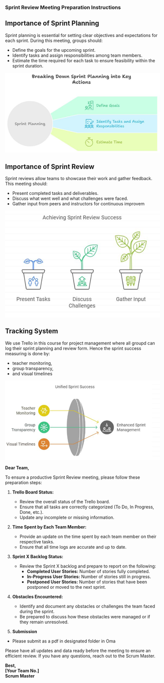 ### Sprint Review Meeting Preparation Instructions

## Importance of Sprint Planning

Sprint planning is essential for setting clear objectives and expectations for each sprint. During this meeting, groups should:
   - Define the goals for the upcoming sprint.
   - Identify tasks and assign responsibilities among team members.
   - Estimate the time required for each task to ensure feasibility within the sprint duration.

![Sprint planning](/Images/SP6.JPG)

## Importance of Sprint Review

Sprint reviews allow teams to showcase their work and gather feedback. This meeting should:
  - Present completed tasks and deliverables.
  - Discuss what went well and what challenges were faced.
  - Gather input from peers and instructors for continuous improvem

![Sprint planning](/Images/SP7.JPG)

## Tracking System

We use Trello in this course for project management where all groupd can log their sprint planning and review form. Hence the sprint success measuring is done by: 
   - teacher monitoring,
   - group transparency,
   - and visual timelines

![Sprint planning](/Images/SP8.JPG)



**Dear Team,**

To ensure a productive Sprint Review meeting, please follow these preparation steps:

1. **Trello Board Status:**
   - Review the overall status of the Trello board.
   - Ensure that all tasks are correctly categorized (To Do, In Progress, Done, etc.).
   - Update any incomplete or missing information.

2. **Time Spent by Each Team Member:**
   - Provide an update on the time spent by each team member on their respective tasks.
   - Ensure that all time logs are accurate and up to date.

3. **Sprint X Backlog Status:**
   - Review the Sprint X backlog and prepare to report on the following:
     - **Completed User Stories:** Number of stories fully completed.
     - **In-Progress User Stories:** Number of stories still in progress.
     - **Postponed User Stories:** Number of stories that have been postponed or moved to the next sprint.

4. **Obstacles Encountered:**
   - Identify and document any obstacles or challenges the team faced during the sprint.
   - Be prepared to discuss how these obstacles were managed or if they remain unresolved.
5. **Submission**
  - Please submit as a pdf in designated folder in Oma

Please have all updates and data ready before the meeting to ensure an efficient review. If you have any questions, reach out to the Scrum Master.

**Best,  
[Your Team No.]  
Scrum Master**

